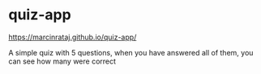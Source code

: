# quiz-app

https://marcinrataj.github.io/quiz-app/

A simple quiz with 5 questions, when you have answered all of them, you can see how many were correct
